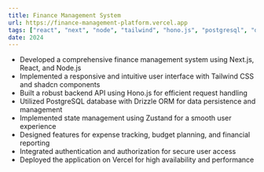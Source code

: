 ```yaml
---
title: Finance Management System
url: https://finance-management-platform.vercel.app
tags: ["react", "next", "node", "tailwind", "hono.js", "postgresql", "drizzle-orm", "zustand", "shadcn"]
date: 2024
---
```


- Developed a comprehensive finance management system using Next.js, React, and Node.js
- Implemented a responsive and intuitive user interface with Tailwind CSS and shadcn components
- Built a robust backend API using Hono.js for efficient request handling
- Utilized PostgreSQL database with Drizzle ORM for data persistence and management
- Implemented state management using Zustand for a smooth user experience
- Designed features for expense tracking, budget planning, and financial reporting
- Integrated authentication and authorization for secure user access
- Deployed the application on Vercel for high availability and performance